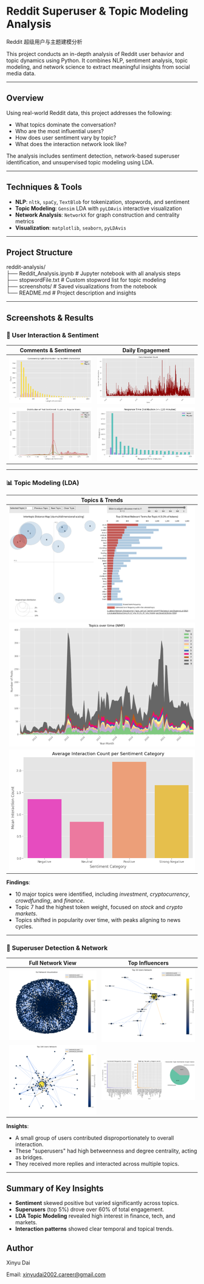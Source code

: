# Reddit Superuser & Topic Modeling Analysis
Reddit 超级用户与主题建模分析

This project conducts an in-depth analysis of Reddit user behavior and topic dynamics using Python. It combines NLP, sentiment analysis, topic modeling, and network science to extract meaningful insights from social media data.

---

## Overview

Using real-world Reddit data, this project addresses the following:

- What topics dominate the conversation?  
- Who are the most influential users?  
- How does user sentiment vary by topic?  
- What does the interaction network look like?

The analysis includes sentiment detection, network-based superuser identification, and unsupervised topic modeling using LDA.

---

## Techniques & Tools

- **NLP**: `nltk`, `spaCy`, `TextBlob` for tokenization, stopwords, and sentiment  
- **Topic Modeling**: `Gensim` LDA with `pyLDAvis` interactive visualization  
- **Network Analysis**: `NetworkX` for graph construction and centrality metrics  
- **Visualization**: `matplotlib`, `seaborn`, `pyLDAvis`

---

## Project Structure

reddit-analysis/  
├── Reddit_Analysis.ipynb      # Jupyter notebook with all analysis steps  
├── stopwordFile.txt           # Custom stopword list for topic modeling  
├── screenshots/               # Saved visualizations from the notebook  
└── README.md                  # Project description and insights  

---

## Screenshots & Results

### 📌 User Interaction & Sentiment

| Comments & Sentiment | Daily Engagement |
|----------------------|------------------|
| ![](screenshots/CommentLengthDistribution.png) | ![](screenshots/DailyInteractionCount.png) |
| ![](screenshots/DistributionofPostSentiment.png) | ![](screenshots/ResponseTimeDistribution.png) |

---

### 📊 Topic Modeling (LDA)

| Topics & Trends |
|-----------------|
| ![](screenshots/TopicAnalysis.png) |
| ![](screenshots/TopicsOverTime.png) |
| ![](screenshots/AverageInteractionCount.png) |

**Findings**:
- 10 major topics were identified, including *investment*, *cryptocurrency*, *crowdfunding*, and *finance*.  
- Topic 7 had the highest token weight, focused on *stock* and *crypto markets*.  
- Topics shifted in popularity over time, with peaks aligning to news cycles.

---

### 👑 Superuser Detection & Network

| Full Network View | Top Influencers |
|------------------|------------------|
| ![](screenshots/FullNetworkVisualization.png) | ![](screenshots/Top30UsersNetwork.png) |
| ![](screenshots/Top100UsersNetwork.png) | ![](screenshots/SuperUserBasicCharacteristics.png) |

**Insights**:
- A small group of users contributed disproportionately to overall interaction.  
- These "superusers" had high betweenness and degree centrality, acting as bridges.  
- They received more replies and interacted across multiple topics.

---

## Summary of Key Insights

- **Sentiment** skewed positive but varied significantly across topics.
- **Superusers** (top 5%) drove over 60% of total engagement.
- **LDA Topic Modeling** revealed high interest in finance, tech, and markets.
- **Interaction patterns** showed clear temporal and topical trends.

## Author
Xinyu Dai

Email: xinyudai2002.career@gmail.com
